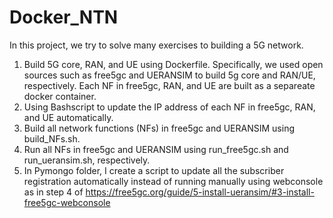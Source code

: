# Docker_NTN
In this project, we try to solve many exercises to building a 5G network.
1. Build 5G core, RAN, and UE using Dockerfile. Specifically, we used open sources such as free5gc and UERANSIM to build 5g core and RAN/UE, respectively. Each NF in free5gc, RAN, and UE are built as a separeate docker container.
2. Using Bashscript to update the IP address of each NF in free5gc, RAN, and UE automatically.
3. Build all network functions (NFs) in free5gc and UERANSIM using build_NFs.sh.
4. Run all NFs in free5gc and UERANSIM using run_free5gc.sh and run_ueransim.sh, respectively.
5. In Pymongo folder, I create a script to update all the subscriber registration automatically instead of running manually using webconsole as in step 4 of https://free5gc.org/guide/5-install-ueransim/#3-install-free5gc-webconsole 


